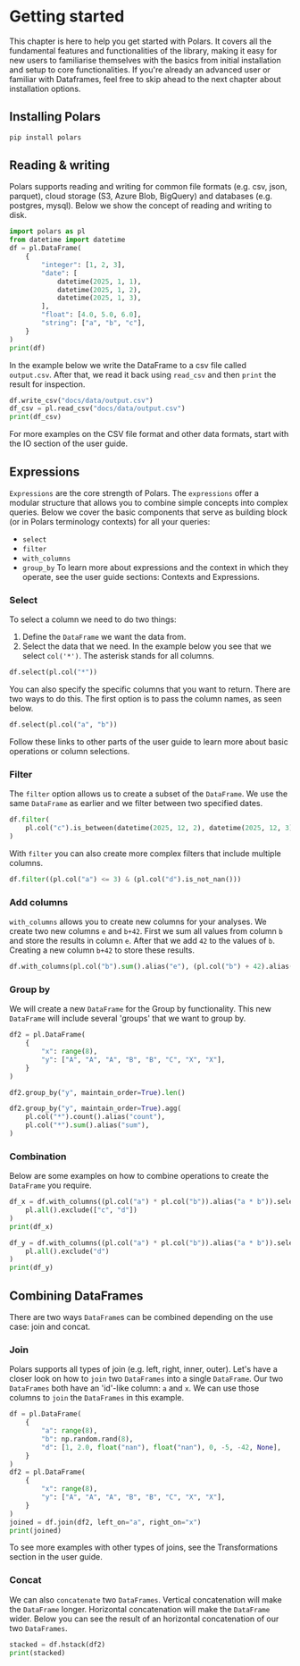 # Getting started
This chapter is here to help you get started with Polars. It covers all the fundamental features and functionalities of the library, making it easy for new users to familiarise themselves with the basics from initial installation and setup to core functionalities. If you're already an advanced user or familiar with Dataframes, feel free to skip ahead to the next chapter about installation options.
## Installing Polars

```python
pip install polars
```

## Reading & writing
Polars supports reading and writing for common file formats (e.g. csv, json, parquet), cloud storage (S3, Azure Blob, BigQuery) and databases (e.g. postgres, mysql). Below we show the concept of reading and writing to disk.
 
```python
import polars as pl
from datetime import datetime
df = pl.DataFrame(
    {
        "integer": [1, 2, 3],
        "date": [
            datetime(2025, 1, 1),
            datetime(2025, 1, 2),
            datetime(2025, 1, 3),
        ],
        "float": [4.0, 5.0, 6.0],
        "string": ["a", "b", "c"],
    }
)
print(df)
```
 

In the example below we write the DataFrame to a csv file called `output.csv`. After that, we read it back using `read_csv` and then `print` the result for inspection.
   
```python
df.write_csv("docs/data/output.csv")
df_csv = pl.read_csv("docs/data/output.csv")
print(df_csv)
```


For more examples on the CSV file format and other data formats, start with the IO section of the user guide.
## Expressions
`Expressions` are the core strength of Polars. The `expressions` offer a modular structure that allows you to combine simple concepts into complex queries. Below we cover the basic components that serve as building block (or in Polars terminology contexts) for all your queries:
* `select`
* `filter`
* `with_columns`
* `group_by`
To learn more about expressions and the context in which they operate, see the user guide sections: Contexts and Expressions.
### Select
To select a column we need to do two things:
1. Define the `DataFrame` we want the data from.
2. Select the data that we need.
In the example below you see that we select `col('*')`. The asterisk stands for all columns.
 
```python
df.select(pl.col("*"))
```
 

You can also specify the specific columns that you want to return. There are two ways to do this. The first option is to pass the column names, as seen below.
 
```python
df.select(pl.col("a", "b"))
```
 

Follow these links to other parts of the user guide to learn more about basic operations or column selections.
### Filter
The `filter` option allows us to create a subset of the `DataFrame`. We use the same `DataFrame` as earlier and we filter between two specified dates.
 
```python
df.filter(
    pl.col("c").is_between(datetime(2025, 12, 2), datetime(2025, 12, 3)),
)
```
 

With `filter` you can also create more complex filters that include multiple columns.
 
```python
df.filter((pl.col("a") <= 3) & (pl.col("d").is_not_nan()))
```
 

### Add columns
`with_columns` allows you to create new columns for your analyses. We create two new columns `e` and `b+42`. First we sum all values from column `b` and store the results in column `e`. After that we add `42` to the values of `b`. Creating a new column `b+42` to store these results.
 
```python
df.with_columns(pl.col("b").sum().alias("e"), (pl.col("b") + 42).alias("b+42"))
```
 

### Group by
We will create a new `DataFrame` for the Group by functionality. This new `DataFrame` will include several 'groups' that we want to group by.
 
```python
df2 = pl.DataFrame(
    {
        "x": range(8),
        "y": ["A", "A", "A", "B", "B", "C", "X", "X"],
    }
)
```
 


 
```python
df2.group_by("y", maintain_order=True).len()
```
 


 
```python
df2.group_by("y", maintain_order=True).agg(
    pl.col("*").count().alias("count"),
    pl.col("*").sum().alias("sum"),
)
```
 

### Combination
Below are some examples on how to combine operations to create the `DataFrame` you require.
   
```python
df_x = df.with_columns((pl.col("a") * pl.col("b")).alias("a * b")).select(
    pl.all().exclude(["c", "d"])
)
print(df_x)
```
   


   
```python
df_y = df.with_columns((pl.col("a") * pl.col("b")).alias("a * b")).select(
    pl.all().exclude("d")
)
print(df_y)
```
   

## Combining DataFrames
There are two ways `DataFrame`s can be combined depending on the use case: join and concat.
### Join
Polars supports all types of join (e.g. left, right, inner, outer). Let's have a closer look on how to `join` two `DataFrames` into a single `DataFrame`. Our two `DataFrames` both have an 'id'-like column: `a` and `x`. We can use those columns to `join` the `DataFrames` in this example.
 
```python
df = pl.DataFrame(
    {
        "a": range(8),
        "b": np.random.rand(8),
        "d": [1, 2.0, float("nan"), float("nan"), 0, -5, -42, None],
    }
)
df2 = pl.DataFrame(
    {
        "x": range(8),
        "y": ["A", "A", "A", "B", "B", "C", "X", "X"],
    }
)
joined = df.join(df2, left_on="a", right_on="x")
print(joined)
```
 

To see more examples with other types of joins, see the Transformations section in the user guide.
### Concat
We can also `concatenate` two `DataFrames`. Vertical concatenation will make the `DataFrame` longer. Horizontal concatenation will make the `DataFrame` wider. Below you can see the result of an horizontal concatenation of our two `DataFrames`.
 
```python
stacked = df.hstack(df2)
print(stacked)
```
 

